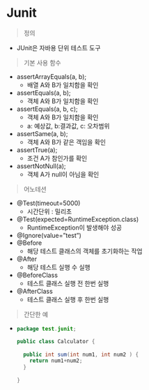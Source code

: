 Junit
===
> 정의
* JUnit은 자바용 단위 테스트 도구
> 기본 사용 함수
* assertArrayEquals(a, b); 
  * 배열 A와 B가 일치함을 확인
* assertEquals(a, b);
  * 객체 A와 B가 일치함을 확인
* assertEquals(a, b, c);
  * 객체 A와 B가 일치함을 확인
  * a: 예상값, b:결과값, c: 오차범위
* assertSame(a, b); 
  * 객체 A와 B가 같은 객임을 확인
* assertTrue(a); 
  * 조건 A가 참인가를 확인
* assertNotNull(a);
  * 객체 A가 null이 아님을 확인
> 어노테션
* @Test(timeout=5000)
  * 시간단위 : 밀리초
* @Test(expected=RuntimeException.class)
  * RuntimeException이 발생해야 성공
* @Ignore(value=”test”)
* @Before 
  * 해당 테스트 클래스의 객체를 초기화하는 작업
* @After
  * 해당 테스트  실행 수 실행
* @BeforeClass
  * 테스트 클래스 실행 전 한번 실행
* @AfterClass
  * 테스트 클래스 실행 후 한번 실행
> 간단한 예
* ```java
  package test.junit;
  
  public class Calculator {
   
    public int sum(int num1, int num2 ) {
      return num1+num2;
    }
 
  }
